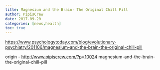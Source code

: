 ```yaml
---
title: Magnesium and the Brain- The Original Chill Pill
author: PipisCrew
date: 2017-09-20
categories: [news,health]
toc: true
---
```


https://www.psychologytoday.com/blog/evolutionary-psychiatry/201106/magnesium-and-the-brain-the-original-chill-pill

origin - http://www.pipiscrew.com/?p=10024 magnesium-and-the-brain-the-original-chill-pill